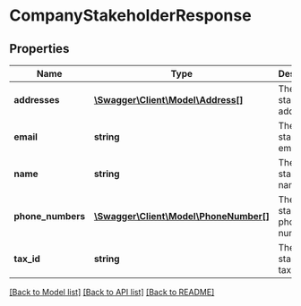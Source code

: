 # CompanyStakeholderResponse

## Properties
Name | Type | Description | Notes
------------ | ------------- | ------------- | -------------
**addresses** | [**\Swagger\Client\Model\Address[]**](Address.md) | The stakeholder addresses | 
**email** | **string** | The stakeholder email | [optional] 
**name** | **string** | The stakeholder name | 
**phone_numbers** | [**\Swagger\Client\Model\PhoneNumber[]**](PhoneNumber.md) | The stakeholder phone numbers | 
**tax_id** | **string** | The stakeholder tax id | [optional] 

[[Back to Model list]](../../README.md#documentation-for-models) [[Back to API list]](../../README.md#documentation-for-api-endpoints) [[Back to README]](../../README.md)

